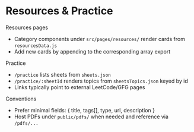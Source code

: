 # Resources & Practice

Resources pages

* Category components under `src/pages/resources/` render cards from `resourcesData.js`
* Add new cards by appending to the corresponding array export

Practice

* `/practice` lists sheets from `sheets.json`
* `/practice/:sheetId` renders topics from `sheetsTopics.json` keyed by id
* Links typically point to external LeetCode/GFG pages

Conventions

* Prefer minimal fields: { title, tags[], type, url, description }
* Host PDFs under `public/pdfs/` when needed and reference via `/pdfs/...`
